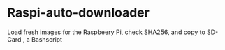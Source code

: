 # Raspi-auto-downloader
Load fresh images for the Raspbeery 
Pi, check SHA256, and copy to SD-Card , a Bashscript
